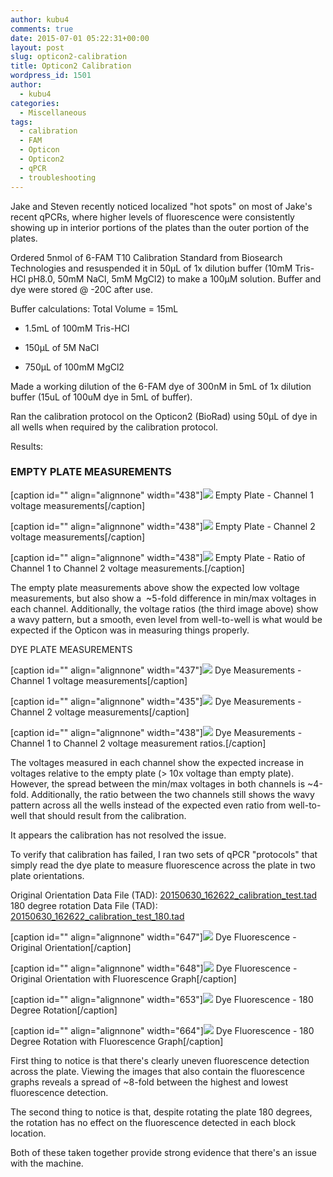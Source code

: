 ```yaml
---
author: kubu4
comments: true
date: 2015-07-01 05:22:31+00:00
layout: post
slug: opticon2-calibration
title: Opticon2 Calibration
wordpress_id: 1501
author:
  - kubu4
categories:
  - Miscellaneous
tags:
  - calibration
  - FAM
  - Opticon
  - Opticon2
  - qPCR
  - troubleshooting
---
```


Jake and Steven recently noticed localized "hot spots" on most of Jake's recent qPCRs, where higher levels of fluorescence were consistently showing up in interior portions of the plates than the outer portion of the plates.

Ordered 5nmol of 6-FAM T10 Calibration Standard from Biosearch Technologies and resuspended it in 50μL of 1x dilution buffer (10mM Tris-HCl pH8.0, 50mM NaCl, 5mM MgCl2) to make a 100μM solution. Buffer and dye were stored @ -20C after use.

Buffer calculations: Total Volume = 15mL




    
  * 1.5mL of 100mM Tris-HCl

    
  * 150μL of 5M NaCl

    
  * 750μL of 100mM MgCl2



Made a working dilution of the 6-FAM dye of 300nM in 5mL of 1x dilution buffer (15uL of 100uM dye in 5mL of buffer).

Ran the calibration protocol on the Opticon2 (BioRad) using 50μL of dye in all wells when required by the calibration protocol.



Results:



### EMPTY PLATE MEASUREMENTS



[caption id="" align="alignnone" width="438"][![](http://eagle.fish.washington.edu/Arabidopsis/20150630_qPCR_cal_empty_ch1.JPG)](http://eagle.fish.washington.edu/Arabidopsis/20150630_qPCR_cal_empty_ch1.JPG) Empty Plate - Channel 1 voltage measurements[/caption]



[caption id="" align="alignnone" width="438"][![](http://eagle.fish.washington.edu/Arabidopsis/20150630_qPCR_cal_empty_ch2.JPG)](http://eagle.fish.washington.edu/Arabidopsis/20150630_qPCR_cal_empty_ch2.JPG) Empty Plate - Channel 2 voltage measurements[/caption]



[caption id="" align="alignnone" width="438"][![](http://eagle.fish.washington.edu/Arabidopsis/20150630_qPCR_cal_empty_ch1_2.JPG)](http://eagle.fish.washington.edu/Arabidopsis/20150630_qPCR_cal_empty_ch1_2.JPG) Empty Plate - Ratio of Channel 1 to Channel 2 voltage measurements.[/caption]



The empty plate measurements above show the expected low voltage measurements, but also show a  ~5-fold difference in min/max voltages in each channel. Additionally, the voltage ratios (the third image above) show a wavy pattern, but a smooth, even level from well-to-well is what would be expected if the Opticon was in measuring things properly.



DYE PLATE MEASUREMENTS

[caption id="" align="alignnone" width="437"][![](http://eagle.fish.washington.edu/Arabidopsis/20150630_qPCR_cal_dye_ch1.JPG)](http://eagle.fish.washington.edu/Arabidopsis/20150630_qPCR_cal_dye_ch1.JPG) Dye Measurements - Channel 1 voltage measurements[/caption]



[caption id="" align="alignnone" width="435"][![](http://eagle.fish.washington.edu/Arabidopsis/20150630_qPCR_cal_dye_ch2.JPG)](http://eagle.fish.washington.edu/Arabidopsis/20150630_qPCR_cal_dye_ch2.JPG) Dye Measurements - Channel 2 voltage measurements[/caption]



[caption id="" align="alignnone" width="438"][![](http://eagle.fish.washington.edu/Arabidopsis/20150630_qPCR_cal_dye_ch1_2.JPG)](http://eagle.fish.washington.edu/Arabidopsis/20150630_qPCR_cal_dye_ch1_2.JPG) Dye Measurements - Channel 1 to Channel 2 voltage measurement ratios.[/caption]



The voltages measured in each channel show the expected increase in voltages relative to the empty plate (> 10x voltage than empty plate). However, the spread between the min/max voltages in both channels is ~4-fold. Additionally, the ratio between the two channels still shows the wavy pattern across all the wells instead of the expected even ratio from well-to-well that should result from the calibration.

It appears the calibration has not resolved the issue.



To verify that calibration has failed, I ran two sets of qPCR "protocols" that simply read the dye plate to measure fluorescence across the plate in two plate orientations.

Original Orientation Data File (TAD): [20150630_162622_calibration_test.tad](http://eagle.fish.washington.edu/Arabidopsis/qPCR/Opticon/20150630_162622_calibration_test.tad)
180 degree rotation Data File (TAD): [20150630_162622_calibration_test_180.tad](http://eagle.fish.washington.edu/Arabidopsis/qPCR/Opticon/20150630_162622_calibration_test_180.tad)



[caption id="" align="alignnone" width="647"][![](http://eagle.fish.washington.edu/Arabidopsis/20150630_qPCR_dye_reads.JPG)](http://eagle.fish.washington.edu/Arabidopsis/20150630_qPCR_dye_reads.JPG) Dye Fluorescence - Original Orientation[/caption]



[caption id="" align="alignnone" width="648"][![](http://eagle.fish.washington.edu/Arabidopsis/20150630_qPCR_dye_reads2.JPG)](http://eagle.fish.washington.edu/Arabidopsis/20150630_qPCR_dye_reads2.JPG) Dye Fluorescence - Original Orientation with Fluorescence Graph[/caption]



[caption id="" align="alignnone" width="653"][![](http://eagle.fish.washington.edu/Arabidopsis/20150630_qPCR_dye_reads_180.JPG)](http://eagle.fish.washington.edu/Arabidopsis/20150630_qPCR_dye_reads_180.JPG) Dye Fluorescence - 180 Degree Rotation[/caption]



[caption id="" align="alignnone" width="664"][![](http://eagle.fish.washington.edu/Arabidopsis/20150630_qPCR_dye_reads2_180.JPG)](http://eagle.fish.washington.edu/Arabidopsis/20150630_qPCR_dye_reads2_180.JPG) Dye Fluorescence - 180 Degree Rotation with Fluorescence Graph[/caption]





First thing to notice is that there's clearly uneven fluorescence detection across the plate. Viewing the images that also contain the fluorescence graphs reveals a spread of ~8-fold between the highest and lowest fluorescence detection.

The second thing to notice is that, despite rotating the plate 180 degrees, the rotation has no effect on the fluorescence detected in each block location.

Both of these taken together provide strong evidence that there's an issue with the machine.
